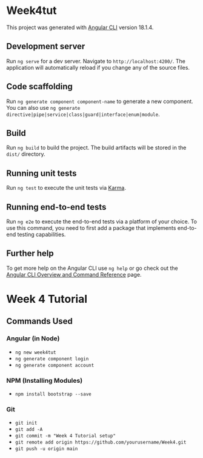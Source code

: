 # Week4tut

This project was generated with [Angular CLI](https://github.com/angular/angular-cli) version 18.1.4.

## Development server

Run `ng serve` for a dev server. Navigate to `http://localhost:4200/`. The application will automatically reload if you change any of the source files.

## Code scaffolding

Run `ng generate component component-name` to generate a new component. You can also use `ng generate directive|pipe|service|class|guard|interface|enum|module`.

## Build

Run `ng build` to build the project. The build artifacts will be stored in the `dist/` directory.

## Running unit tests

Run `ng test` to execute the unit tests via [Karma](https://karma-runner.github.io).

## Running end-to-end tests

Run `ng e2e` to execute the end-to-end tests via a platform of your choice. To use this command, you need to first add a package that implements end-to-end testing capabilities.

## Further help

To get more help on the Angular CLI use `ng help` or go check out the [Angular CLI Overview and Command Reference](https://angular.dev/tools/cli) page.

# Week 4 Tutorial

## Commands Used

### Angular (in Node)
- `ng new week4tut`
- `ng generate component login`
- `ng generate component account`

### NPM (Installing Modules)
- `npm install bootstrap --save`

### Git
- `git init`
- `git add -A`
- `git commit -m "Week 4 Tutorial setup"`
- `git remote add origin https://github.com/yourusername/Week4.git`
- `git push -u origin main`
